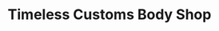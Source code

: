 ---
title: "Timeless Customs Body Shop"
url: /maysville/timeless-customs-body-shop/
shop: Autowerkstatt
---